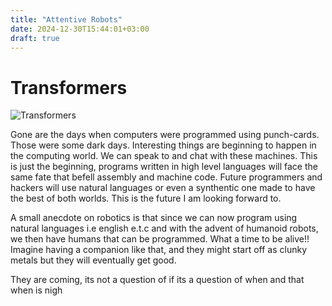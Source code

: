 ```yaml
---
title: "Attentive Robots"
date: 2024-12-30T15:44:01+03:00
draft: true
---
```


# Transformers
![Transformers](/transformers.jpg)

Gone are the days when computers were programmed using punch-cards. Those were
some dark days. Interesting things are beginning to happen in the computing world. 
We can speak to and chat with these machines. This is just the beginning, programs
written in high level languages will face the same fate that befell assembly and
machine code. Future programmers and hackers will use natural languages or even
a synthentic one made to have the best of both worlds. This is the future I am 
looking forward to.

A small anecdote on robotics is that since we can now program using natural 
languages i.e english e.t.c and with the advent of humanoid robots, we then 
have humans that can be programmed. What a time to be alive!! Imagine having 
a companion like that, and they might start off as clunky metals but they will
eventually get good.

They are coming, its not a question of if its a question of when and that when
is nigh
